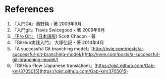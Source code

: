 # References
1. 『入門Git』濱野純・著 2009年9月
1. 『入門git』Travis Swicegood・著 2009年8月
1. [『Pro Git』](http://git-scm.com/book) ([日本語版](http://progit-ja.github.io/)) Scott Chacon・著
1. 『GitHub実践入門』 大塚弘記・著 2014年4月
1. 『A successful Git branching model』[http://nvie.com/posts/a-successful-git-branching-model/](http://nvie.com/posts/a-successful-git-branching-model/)
1. 『GitHub Flow (Japanese translation)』[https://gist.github.com/Gab-km/3705015](https://gist.github.com/Gab-km/3705015)
